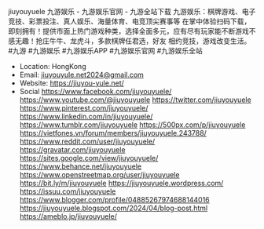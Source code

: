 jiuyouyuele
九游娱乐 - 九游娱乐官网 - 九游全站下载
九游娱乐：棋牌游戏、电子竞技、彩票投注、真人娱乐、海量体育、电竞顶尖赛事等
在掌中体验扫码下载，即刻拥有！提供市面上热门游戏种类，选择全面多元，应有尽有玩家能不断游戏不感无趣！抢庄牛牛、龙虎斗，多款棋牌任君选，好友
相约竞技，游戏改变生活。
#九游 #九游娱乐 #九游娱乐APP #九游娱乐官网 #九游娱乐全站
- Location: HongKong
- Email: jiuyouyule.net2024@gmail.com
- Website: https://jiuyou-yule.net/
- Social
https://www.facebook.com/jiuyouyuele/
https://www.youtube.com/@jiuyouyuele
https://twitter.com/jiuyouyuele
https://www.pinterest.com/jiuyouyuele/
https://www.linkedin.com/in/jiuyouyuele/
https://www.tumblr.com/jiuyouyuele
https://500px.com/p/jiuyouyuele
https://vietfones.vn/forum/members/jiuyouyuele.243788/
https://www.reddit.com/user/jiuyouyuele/
https://gravatar.com/jiuyouyuele
https://sites.google.com/view/jiuyouyuele/
https://www.behance.net/jiuyouyuele
https://www.openstreetmap.org/user/jiuyouyuele
https://bit.ly/m/jiuyouyuele
https://jiuyouyuele.wordpress.com/
https://issuu.com/jiuyouyuele
https://www.blogger.com/profile/04885267974688144016
https://jiuyouyuele.blogspot.com/2024/04/blog-post.html
https://ameblo.jp/jiuyouyuele/